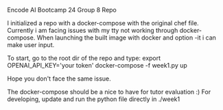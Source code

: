 Encode AI Bootcamp 24 Group 8 Repo

I initialized a repo with a docker-compose with the original chef file.
Currently i am facing issues with my tty not working through docker-compose. When launching the built image with docker and option -it i can make user input.

To start, go to the root dir of the repo and type:
export OPENAI_API_KEY='your token'
docker-compose -f week1.py up

Hope you don't face the same issue.

The docker-compose should be a nice to have for tutor evaluation :)
For developing, update and run the python file directly in ./week1 
